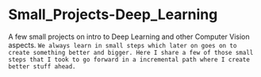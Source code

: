 # Small_Projects-Deep_Learning
 A few small projects on intro to Deep Learning and other Computer Vision aspects.
 `We always learn in small steps which later on goes on to create something better and bigger. Here I share a few of those small steps that I took to go forward in a incremental path where I create better stuff ahead.` 
